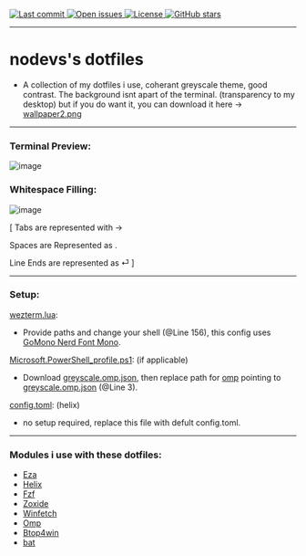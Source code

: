 <p>
  <a href="https://github.com/nodev7/nodevs-dotfiles/commits/main">
    <img src="https://img.shields.io/github/last-commit/nodev7/nodevs-dotfiles" alt="Last commit" />
  </a>
  <a href="https://github.com/nodev7/nodevs-dotfiles/issues">
    <img src="https://img.shields.io/github/issues/nodev7/nodevs-dotfiles" alt="Open issues" />
  </a>
  <a href="https://github.com/nodev7/nodevs-dotfiles/blob/main/LICENSE">
    <img src="https://img.shields.io/github/license/nodev7/nodevs-dotfiles" alt="License" />
  </a>
  <a href="https://github.com/nodev7/nodevs-dotfiles/stargazers">
    <img src="https://img.shields.io/github/stars/nodev7/nodevs-dotfiles?style=social" alt="GitHub stars" />
  </a>
</p>

---

# nodevs's dotfiles
- A collection of my dotfiles i use, coherant greyscale theme, good contrast.
  The background isnt apart of the terminal. (transparency to my desktop) but if you do want it, you can download it here → [wallpaper2.png](./Screenshots/wallpaper/wallpaper2.png)

---

### Terminal Preview:

![image](https://github.com/user-attachments/assets/8b647658-b3df-4519-b50f-b4af340e54d8)

### Whitespace Filling:

![image](https://github.com/user-attachments/assets/29e469c5-6318-4949-9d79-7f1fb36ac7fc)

[ Tabs are represented with →

Spaces are Represented as .

Line Ends are represented as ⏎ ]

---

### Setup:
[wezterm.lua](./wezterm.lua):
- Provide paths and change your shell (@Line 156), this config uses [GoMono Nerd Font Mono](https://www.nerdfonts.com/font-downloads).

[Microsoft.PowerShell_profile.ps1](./Microsoft.PowerShell_profile.ps1): (if applicable)
- Download [greyscale.omp.json](./greyscale.omp.json), then replace path for [omp](https://ohmyposh.dev) pointing to [greyscale.omp.json](./greyscale.omp.json) (@Line 3). 

[config.toml](./config.toml): (helix)
- no setup required, replace this file with defult config.toml.

---

### Modules i use with these dotfiles:

- [Eza](github.com/search?q=eza&type=repositories)
- [Helix](https://docs.helix-editor.com/install.html)
- [Fzf](https://github.com/junegunn/fzf)
- [Zoxide](https://github.com/ajeetdsouza/zoxide)
- [Winfetch](https://github.com/lptstr/winfetch)
- [Omp](https://ohmyposh.dev)
- [Btop4win](https://github.com/aristocratos/btop4win)
- [bat](https://github.com/sharkdp/bat)









